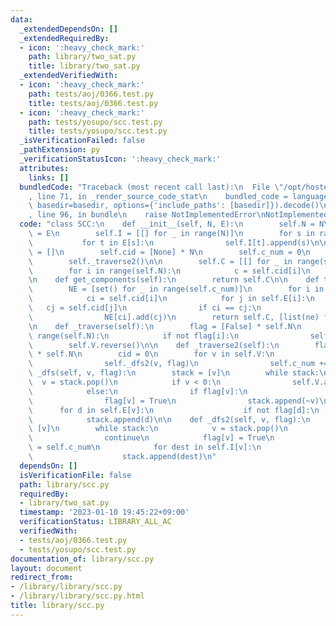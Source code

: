 ```yaml
---
data:
  _extendedDependsOn: []
  _extendedRequiredBy:
  - icon: ':heavy_check_mark:'
    path: library/two_sat.py
    title: library/two_sat.py
  _extendedVerifiedWith:
  - icon: ':heavy_check_mark:'
    path: tests/aoj/0366.test.py
    title: tests/aoj/0366.test.py
  - icon: ':heavy_check_mark:'
    path: tests/yosupo/scc.test.py
    title: tests/yosupo/scc.test.py
  _isVerificationFailed: false
  _pathExtension: py
  _verificationStatusIcon: ':heavy_check_mark:'
  attributes:
    links: []
  bundledCode: "Traceback (most recent call last):\n  File \"/opt/hostedtoolcache/PyPy/3.7.13/x64/site-packages/onlinejudge_verify/documentation/build.py\"\
    , line 71, in _render_source_code_stat\n    bundled_code = language.bundle(stat.path,\
    \ basedir=basedir, options={'include_paths': [basedir]}).decode()\n  File \"/opt/hostedtoolcache/PyPy/3.7.13/x64/site-packages/onlinejudge_verify/languages/python.py\"\
    , line 96, in bundle\n    raise NotImplementedError\nNotImplementedError\n"
  code: "class SCC:\n    def __init__(self, N, E):\n        self.N = N\n        self.E\
    \ = E\n        self.I = [[] for _ in range(N)]\n        for s in range(N):\n \
    \           for t in E[s]:\n                self.I[t].append(s)\n\n        self.V\
    \ = []\n        self.cid = [None] * N\n        self.c_num = 0\n        self._traverse()\n\
    \        self._traverse2()\n\n        self.C = [[] for _ in range(self.c_num)]\n\
    \        for i in range(self.N):\n            c = self.cid[i]\n            self.C[c].append(i)\n\
    \n    def get_components(self):\n        return self.C\n\n    def to_dag(self):\n\
    \        NE = [set() for _ in range(self.c_num)]\n        for i in range(self.N):\n\
    \            ci = self.cid[i]\n            for j in self.E[i]:\n             \
    \   cj = self.cid[j]\n                if ci == cj:\n                    continue\n\
    \                NE[ci].add(cj)\n        return self.C, [list(ne) for ne in NE]\n\
    \n    def _traverse(self):\n        flag = [False] * self.N\n        for i in\
    \ range(self.N):\n            if not flag[i]:\n                self._dfs(i, flag)\n\
    \        self.V.reverse()\n\n    def _traverse2(self):\n        flag = [False]\
    \ * self.N\n        cid = 0\n        for v in self.V:\n            if not flag[v]:\n\
    \                self._dfs2(v, flag)\n                self.c_num += 1\n\n    def\
    \ _dfs(self, v, flag):\n        stack = [v]\n        while stack:\n          \
    \  v = stack.pop()\n            if v < 0:\n                self.V.append(~v)\n\
    \            else:\n                if flag[v]:\n                    continue\n\
    \                flag[v] = True\n                stack.append(~v)\n          \
    \      for d in self.E[v]:\n                    if not flag[d]:\n            \
    \            stack.append(d)\n\n    def _dfs2(self, v, flag):\n        stack =\
    \ [v]\n        while stack:\n            v = stack.pop()\n            if flag[v]:\n\
    \                continue\n            flag[v] = True\n            self.cid[v]\
    \ = self.c_num\n            for dest in self.I[v]:\n                if not flag[dest]:\n\
    \                    stack.append(dest)\n"
  dependsOn: []
  isVerificationFile: false
  path: library/scc.py
  requiredBy:
  - library/two_sat.py
  timestamp: '2023-01-10 19:45:22+09:00'
  verificationStatus: LIBRARY_ALL_AC
  verifiedWith:
  - tests/aoj/0366.test.py
  - tests/yosupo/scc.test.py
documentation_of: library/scc.py
layout: document
redirect_from:
- /library/library/scc.py
- /library/library/scc.py.html
title: library/scc.py
---
```

